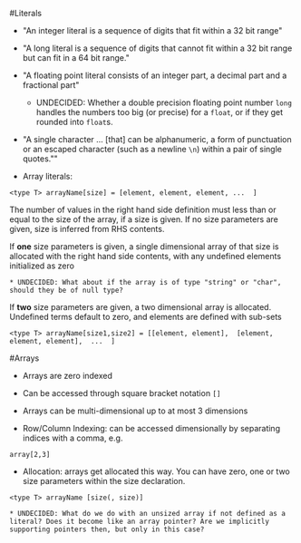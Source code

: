#Literals

* "An integer literal is a sequence of digits that fit within a 32 bit range"

* "A long literal is a sequence of digits that cannot fit within a 32 bit range but can fit in a 64 bit range."

* "A floating point literal consists of an integer part, a decimal part and a fractional part"

    * UNDECIDED: Whether a double precision floating point number `long` handles the numbers too big (or precise) for a `float`, or if they get rounded into `float`s.

* "A single character ... [that] can be alphanumeric, a form of punctuation or an escaped character (such as a newline `\n`) within a pair of single quotes."" 

* Array literals:

```
<type T> arrayName[size] = [element, element, element, ...  ] 
```
The number of values in the right hand side definition must less than or equal to the size of the array, if a size is given. If no size parameters are given, size is inferred from RHS contents.

If **one** size parameters is given, a single dimensional array of that size is allocated with the right hand side contents, with any undefined elements initialized as zero

    * UNDECIDED: What about if the array is of type "string" or "char", should they be of null type?

If **two** size parameters are given, a two dimensional array is allocated. Undefined terms default to zero, and elements are defined with sub-sets

```
<type T> arrayName[size1,size2] = [[element, element],  [element, element, element],  ...  ]
```

#Arrays

* Arrays are zero indexed

* Can be accessed through square bracket notation `[]`

* Arrays can be multi-dimensional up to at most 3 dimensions

* Row/Column Indexing: can be accessed dimensionally by separating indices with a comma, e.g.

```
array[2,3]
```

* Allocation: arrays get allocated this way. You can have zero, one or two size parameters within the size declaration. 

```
<type T> arrayName [size(, size)]
```

    * UNDECIDED: What do we do with an unsized array if not defined as a literal? Does it become like an array pointer? Are we implicitly supporting pointers then, but only in this case?




